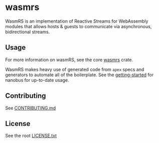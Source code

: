 # wasmrs

WasmRS is an implementation of Reactive Streams for WebAssembly modules that allows hosts & guests to communicate via asynchronous, bidirectional streams.

## Usage

For more information on wasmRS, see the core [wasmrs](https://github.com/nanobus/iota/blob/main/rust/crates/wasmrs/README.md) crate.

WasmRS makes heavy use of generated code from `apex` specs and generators to automate all of the boilerplate. See the [getting-started](https://github.com/nanobus/nanobus/blob/main/docs/getting-started.md) for nanobus for up-to-date usage.

## Contributing

See [CONTRIBUTING.md](https://github.com/nanobus/iota/blob/main/CONTRIBUTING.md)

## License

See the root [LICENSE.txt](https://github.com/nanobus/iota/blob/main/LICENSE.txt)



